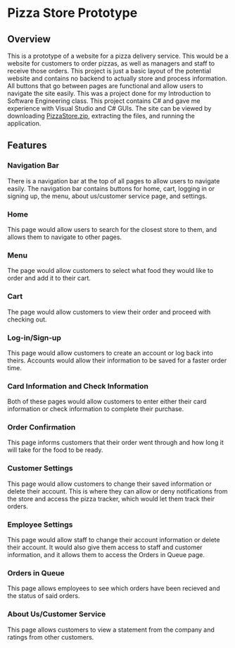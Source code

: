 # Pizza Store Prototype

## Overview

This is a prototype of a website for a pizza delivery service. This would be a website for customers to order pizzas, as well as managers and staff to receive those orders. This project is just a basic layout of the potential website and contains no backend to actually store and process information. All buttons that go between pages are functional and allow users to navigate the site easily. This was a project done for my Introduction to Software Engineering class. This project contains C# and gave me experience with Visual Studio and C# GUIs. The site can be viewed by downloading [PizzaStore.zip](https://github.com/FeralWriting/PizzaStorePrototype/files/8657263/PizzaStore.zip), extracting the files, and running the application.

## Features

### Navigation Bar

There is a navigation bar at the top of all pages to allow users to navigate easily. The navigation bar contains buttons for home, cart, logging in or signing up, the menu, about us/customer service page, and settings.

### Home

This page would allow users to search for the closest store to them, and allows them to navigate to other pages.

### Menu

The page would allow customers to select what food they would like to order and add it to their cart.

### Cart

The page would allow customers to view their order and proceed with checking out.

### Log-in/Sign-up

This page would allow customers to create an account or log back into theirs. Accounts would allow their information to be saved for a faster order time.

### Card Information and Check Information

Both of these pages would allow customers to enter either their card information or check information to complete their purchase.

### Order Confirmation

This page informs customers that their order went through and how long it will take for the food to be ready.

### Customer Settings

This page would allow customers to change their saved information or delete their account. This is where they can allow or deny notifications from the store and access the pizza tracker, which would let them track their orders.

### Employee Settings

This page would allow staff to change their account information or delete their account. It would also give them access to staff and customer information, and it allows them to access the Orders in Queue page.

### Orders in Queue

This page allows employees to see which orders have been recieved and the status of said orders.

### About Us/Customer Service

This page allows customers to view a statement from the company and ratings from other customers.


